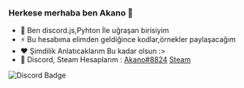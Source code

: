 ### Herkese merhaba ben Akano 👋


- 💬 Ben discord.js,Pyhton İle uğraşan birisiyim
- ⚡ Bu hesabıma elimden geldiğince kodlar,örnekler paylaşacağım
- ❤️ Şimdilik Anlatıcaklarım Bu kadar olsun :>
- 🥳 Discord, Steam Hesaplarım : [Akano#8824](https://discord.com/channels/@me) [Steam](https://steamcommunity.com/profiles/76561199044085364)



![Discord Badge](https://media.discordapp.net/attachments/608711485849337856/818181207996235796/da29c18358462edb2b07762f5d7f813e.gif)



